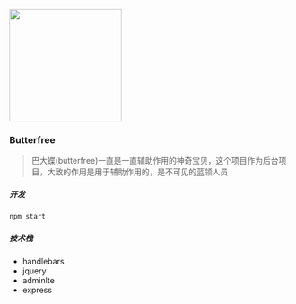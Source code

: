 <image src="./logo.png" width="200" style="width: 200;" ></image>

### Butterfree

> 巴大蝶(butterfree)一直是一直辅助作用的神奇宝贝，这个项目作为后台项目，大致的作用是用于辅助作用的，是不可见的蓝领人员

##### 开发

```bash
npm start
```

##### 技术栈

- handlebars
- jquery
- adminlte
- express
